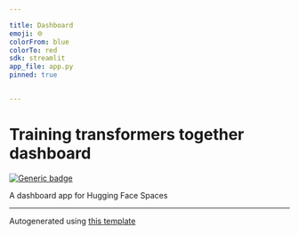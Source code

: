 ```yaml
---

title: Dashboard
emoji: 🌐
colorFrom: blue
colorTo: red
sdk: streamlit
app_file: app.py
pinned: true


---
```



# Training transformers together dashboard

[![Generic badge](https://img.shields.io/badge/🤗-Open%20In%20Spaces-blue.svg)](https://huggingface.co/spaces/training-transformers-together/training-transformers-together-dashboard)

A dashboard app for Hugging Face Spaces

---



Autogenerated using [this template](https://github.com/nateraw/spaces-template)

